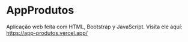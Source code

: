 # AppProdutos

Aplicação web feita com HTML, Bootstrap y JavaScript. Visita ele aquí:
https://app-produtos.vercel.app/
